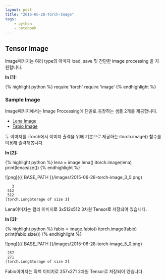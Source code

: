 ```yaml
---
layout: post
title: "2015-06-28-Torch-Image"
tags:
    - python
    - notebook
--- 
```

## Tensor Image
Image패키지는 여러 type의 이미지 load, save 및 간단한 image processing 을 지원합니다. 

**In [1]:**

{% highlight python %}
require 'torch'
require 'image'
{% endhighlight %}
 
### Sample Image
Image패키지에서는 Image Processing에 단골로 등장하는 샘플 2개를 제공합니다.

* [Lena Image](https://en.wikipedia.org/wiki/Lenna)
* [Fabio Image](https://en.wikipedia.org/wiki/Fabio_Lanzoni)

두 이미지를 iTorch에서 이미지 출력을 위해 기본으로 제공하는 itorch.image() 함수를 이용해 출력해봅니다. 

**In [2]:**

{% highlight python %}
lena = image.lena()
itorch.image(lena)
print(lena:size())
{% endhighlight %}

 
![png]({{ BASE_PATH }}/images/2015-06-28-torch-image_3_0.png) 





    
       3
     512
     512
    [torch.LongStorage of size 3]
    



 
Lena이미지는 컬러 이미지로 3x512x512 3차원 Tensor로 저장되어 있습니다. 

**In [3]:**

{% highlight python %}
fabio = image.fabio()
itorch.image(fabio)
print(fabio:size())
{% endhighlight %}

 
![png]({{ BASE_PATH }}/images/2015-06-28-torch-image_5_0.png) 





    
     257
     271
    [torch.LongStorage of size 2]
    



 
Fabio이미지는 흑백 이미지로 257x271 2차원 Tensor로 저장되어 있습니다. 
